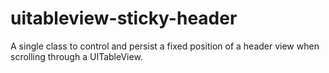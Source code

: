 # uitableview-sticky-header
A single class to control and persist a fixed position of a header view when scrolling through a UITableView.

